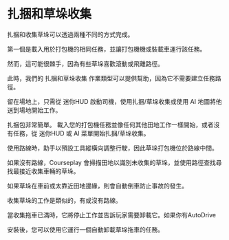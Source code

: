 # 扎捆和草垛收集

  
  
扎捆和收集草垛可以透過兩種不同的方式完成。  
  
第一個是載入用於打包機的相同任務，並讓打包機機或裝載車運行該任務。   
  
然而，這可能很棘手，因為有些草垛喜歡滾動或飛離路徑。  
  
此時，我們的 扎捆和草垛收集 作業類型可以提供幫助，因為它不需要建立任務路徑。   
  
留在場地上，只需從 迷你HUD 啟動司機，使用扎捆/草垛收集或使用 AI 地圖將他送到場地開始工作。   
  


  
  
扎捆包非常簡單。 載入您的打包機任務並像任何其他田地工作一樣開始，或者沒有任務，從 迷你HUD 或 AI 菜單開始扎捆/草垛收集。   
  


  
  
使用路線時，助手以預設工具縱橫向調整行駛，因此草垛打包機位於路線中間。   
  
如果沒有路線，Courseplay 會掃描田地以識別未收集的草垛，並使用路徑查找尋找最接近收集車輛的草垛。   
  
如果草垛在車前或太靠近田地邊緣，則會自動倒車防止事故的發生。   
  


  
  
收集草垛的工作是類似的，有或沒有路線。  
  
當收集拖車已滿時，它將停止工作並告訴玩家需要卸載它。如果你有AutoDrive  
  
安裝後，您可以使用它運行一個自動卸載草垛拖車的任務。  
  


